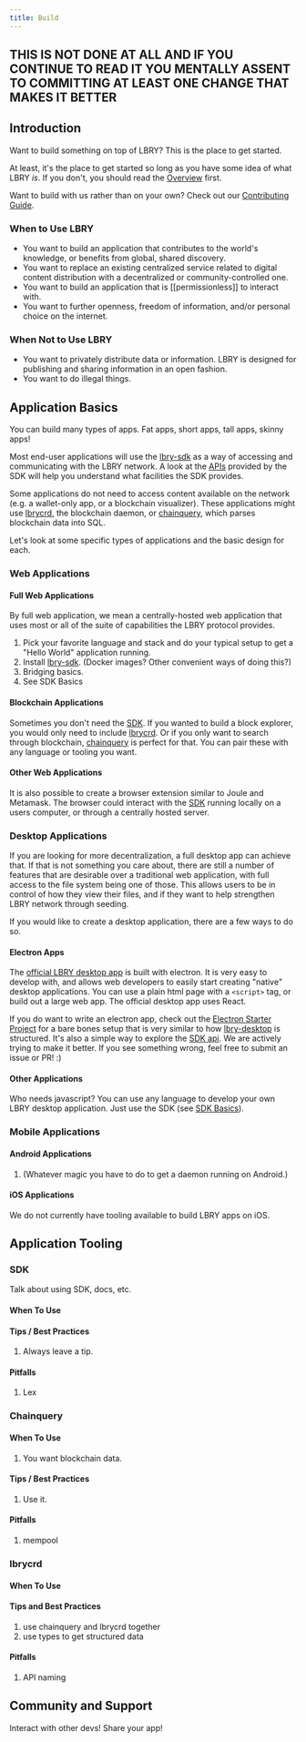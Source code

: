 ```yaml
---
title: Build
---
```


## THIS IS NOT DONE AT ALL AND IF YOU CONTINUE TO READ IT YOU MENTALLY ASSENT TO COMMITTING AT LEAST ONE CHANGE THAT MAKES IT BETTER

## Introduction

Want to build something on top of LBRY? This is the place to get started.

At least, it's the place to get started so long as you have some idea of what LBRY _is_. If you don't, you should read the
[Overview](/overview) first.

Want to build with us rather than on your own? Check out our [Contributing Guide](/contribute).

### When to Use LBRY

- You want to build an application that contributes to the world's knowledge, or benefits from global, shared discovery.
- You want to replace an existing centralized service related to digital content distribution with a decentralized or community-controlled one.
- You want to build an application that is [[permissionless]] to interact with.
- You want to further openness, freedom of information, and/or personal choice on the internet.

### When Not to Use LBRY

- You want to privately distribute data or information. LBRY is designed for publishing and sharing information in an open fashion.
- You want to do illegal things.

## Application Basics

You can build many types of apps. Fat apps, short apps, tall apps, skinny apps!

Most end-user applications will use the [lbry-sdk](https://github.com/lbryio/lbry) as a way of accessing and communicating with the LBRY network. A look at the [APIs](/api/sdk) provided by the SDK will help you understand what facilities the SDK provides.

Some applications do not need to access content available on the network (e.g. a wallet-only app, or a blockchain visualizer). These applications might use [lbrycrd](https://github.com/lbryio/lbrycrd), the blockchain daemon, or [chainquery](https://github.com/lbryio/chainquery), which parses blockchain data into SQL.

Let's look at some specific types of applications and the basic design for each.

### Web Applications

#### Full Web Applications

By full web application, we mean a centrally-hosted web application that uses most or all of the suite of capabilities the LBRY protocol provides.

1. Pick your favorite language and stack and do your typical setup to get a "Hello World" application running.
1. Install [lbry-sdk](//github.com/lbryio/lbry). (Docker images? Other convenient ways of doing this?)
1. Bridging basics.
1. See SDK Basics

#### Blockchain Applications

Sometimes you don't need the [SDK](https://github.com/lbryio/lbry). If you wanted to build a block explorer, you would only need to include [lbrycrd](https://github.com/lbryio/lbrycrd). Or if you only want to search through blockchain, [chainquery](https://github.com/lbryio/chainquery) is perfect for that. You can pair these with any language or tooling you want.

#### Other Web Applications

It is also possible to create a browser extension similar to Joule and Metamask. The browser could interact with the [SDK](https://github.com/lbryio/lbry) running locally on a users computer, or through a centrally hosted server. 


### Desktop Applications

If you are looking for more decentralization, a full desktop app can achieve that. If that is not something you care about, there are still a number of features that are desirable over a traditional web application, with full access to the file system being one of those. This allows users to be in control of how they view their files, and if they want to help strengthen LBRY network through seeding. 

If you would like to create a desktop application, there are a few ways to do so.

#### Electron Apps

The [official LBRY desktop app](https://github.com/lbryio/lbry-desktop) is built with electron. It is very easy to develop with, and allows web developers to easily start creating "native" desktop applications. You can use a plain html page with a `<script>` tag, or build out a large web app. The official desktop app uses React.

If you do want to write an electron app, check out the [Electron Starter Project](https://github.com/lbryio/electron-starter) for a bare bones setup that is very similar to how [lbry-desktop](https://github.com/lbryio/lbry-desktop) is structured. It's also a simple way to explore the [SDK api]((https://https://lbry.tech/api/sdk)). We are actively trying to make it better. If you see something wrong, feel free to submit an issue or PR! :)

#### Other Applications

Who needs javascript? You can use any language to develop your own LBRY desktop application. Just use the SDK (see [SDK Basics](#SDK-basics)).

### Mobile Applications

#### Android Applications

1. (Whatever magic you have to do to get a daemon running on Android.)

#### iOS Applications

We do not currently have tooling available to build LBRY apps on iOS.

## Application Tooling

### SDK

Talk about using SDK, docs, etc.

#### When To Use

#### Tips / Best Practices

1. Always leave a tip.

#### Pitfalls

1. Lex

### Chainquery

#### When To Use

1. You want blockchain data.

#### Tips / Best Practices

1. Use it.

#### Pitfalls

1. mempool

### lbrycrd

#### When To Use

#### Tips and Best Practices

1. use chainquery and lbrycrd together
1. use types to get structured data

#### Pitfalls

1. API naming

## Community and Support

Interact with other devs! Share your app!
